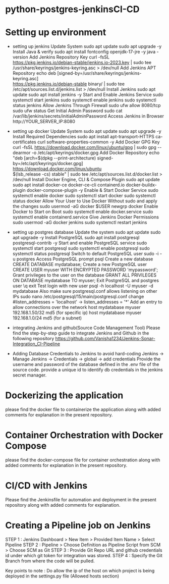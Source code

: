 # python-postgres-jenkinsCI-CD

# Setting up environment
- setting up jenkins
  Update System
sudo apt update
sudo apt upgrade -y
  Install Java & verify
sudo apt install fontconfig openjdk-17-jre -y
java -version
  Add Jenkins Repository Key
curl -fsSL https://pkg.jenkins.io/debian-stable/jenkins.io-2023.key | sudo tee \
  /usr/share/keyrings/jenkins-keyring.asc > /dev/null
  Add Jenkins APT Repository
echo deb [signed-by=/usr/share/keyrings/jenkins-keyring.asc] \
  https://pkg.jenkins.io/debian-stable binary/ | sudo tee \
  /etc/apt/sources.list.d/jenkins.list > /dev/null
  Install Jenkins
sudo apt update
sudo apt install jenkins -y
  Start and Enable Jenkins Service
sudo systemctl start jenkins
sudo systemctl enable jenkins
sudo systemctl status jenkins
  Allow Jenkins Through Firewall
sudo ufw allow 8080/tcp
sudo ufw status
  Get Initial Admin Password
sudo cat /var/lib/jenkins/secrets/initialAdminPassword
  Access Jenkins in Browser
http://YOUR_SERVER_IP:8080



- setting up docker
  Update System
sudo apt update
sudo apt upgrade -y
  Install Required Dependencies
sudo apt install apt-transport-HTTPS ca-certificates curl software-properties-common -y
  Add Docker GPG Key
curl -fsSL https://download.docker.com/linux/ubuntu/gpg | sudo gpg --dearmor -o /etc/apt/keyrings/docker.gpg
  Add Docker Repository
echo \
  "deb [arch=$(dpkg --print-architecture) signed-by=/etc/apt/keyrings/docker.gpg] \
  https://download.docker.com/linux/ubuntu \
  $(lsb_release -cs) stable" | sudo tee /etc/apt/sources.list.d/docker.list > /dev/null
  Install Docker Engine, CLI & Compose Plugin
sudo apt update
sudo apt install docker-ce docker-ce-cli containerd.io docker-buildx-plugin docker-compose-plugin -y
  Enable & Start Docker Service
sudo systemctl enable docker
sudo systemctl start docker
sudo systemctl status docker
  Allow Your User to Use Docker Without sudo and apply the changes
sudo usermod -aG docker $USER
newgrp docker
  Enable Docker to Start on Boot
sudo systemctl enable docker.service
sudo systemctl enable containerd.service
  Give Jenkins Docker Permissions
sudo usermod -aG docker jenkins
sudo systemctl restart jenkins


  
- setting up postgres database
  Update the system
sudo apt update
sudo apt upgrade -y
  Install PostgreSQL
sudo apt install postgresql postgresql-contrib -y
  Start and enable PostgreSQL service
sudo systemctl start postgresql
sudo systemctl enable postgresql
sudo systemctl status postgresql
  Switch to default PostgreSQL user
sudo -i -u postgres
  Access PostgreSQL prompt
psql
  Create a new database
CREATE DATABASE mydatabase;
  Create a new PostgreSQL user
CREATE USER myuser WITH ENCRYPTED PASSWORD 'mypassword';
  Grant privileges to the user on the database
GRANT ALL PRIVILEGES ON DATABASE mydatabase TO myuser;
  Exit PostgreSQL and postgres user
\q
exit
  Test login with new user
psql -h localhost -U myuser -d mydatabase
  Also make sure postgresql.conf allows listening on other IPs
sudo nano /etc/postgresql/15/main/postgresql.conf
change #listen_addresses = 'localhost' -> listen_addresses = '*'
  Add an entry to allow connections over the network
host    mydatabase    myuser    192.168.1.50/32    md5 (for specific ip)
host    mydatabase    myuser    192.168.1.0/24    md5  (for a subnet)

- integrating Jenkins and github(Source Code Management Tool)
Please find the step-by-step guide to integrate Jenkins and Github in the following repository
https://github.com/Vanisha1234/Jenkins-Sonar-Integration_CI-Pipeline

- Adding Database Credentials to Jenkins to avoid hard-coding
Jenkins -> Manage Jenkins -> Credentials -> global -> add credentials
Provide the username and password of the database defined in the .env file of the source code.
provide a unique id to identify db credentials in the jenkins secret manager.

# Dockerizing the application
please find the docker file to containerize the application along with added comments for explanation in the present repository.

# Container Orchestration with Docker Compose 
please find the docker-compose file for container orchestration along with added comments for explanation in the present repository.

# CI/CD with Jenkins
Please find the Jenkinsfile for automation and deployment in the present repository along with added comments for explanation.

# Creating a Pipeline job on Jenkins
STEP 1 : Jenkins Dashboard > New Item > Provided Item Name > Select Pipeline
STEP 2 : Pipeline > Choose Definition as Pipeline Script from SCM > Choose SCM as Git
STEP 3 : Provide Git Repo URL and github credentials id under which git token for integration was stored.
STEP 4 : Specify the Git Branch from where the code will be pulled.

Key points to note :
Do allow the ip of the host on which project is being deployed in the settings.py file (Allowed hosts section)

